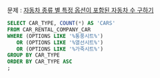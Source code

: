 문제 : [자동차 종류 별 특정 옵션이 포함된 자동차 수 구하기](https://school.programmers.co.kr/learn/courses/30/lessons/151137)

```sql
SELECT CAR_TYPE, COUNT(*) AS 'CARS'
FROM CAR_RENTAL_COMPANY_CAR
WHERE (OPTIONS LIKE '%통풍시트%')
   OR (OPTIONS LIKE '%열선시트%')
   OR (OPTIONS LIKE '%가죽시트%')
GROUP BY CAR_TYPE
ORDER BY CAR_TYPE ASC
;
```